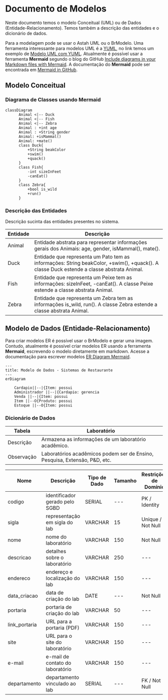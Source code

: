 # Documento de Modelos

Neste documento temos o modelo Conceitual (UML) ou de Dados (Entidade-Relacionamento). Temos também a descrição das entidades e o dicionário de dados.

Para a modelagem pode se usar o Astah UML ou o BrModelo. Uma ferramenta interessante para modelos UML é a [YUML](http://yuml.me), no link temos um exemplo de [Modelo UML com YUML](yuml/monitoria-yuml.md). Atualmente é possível usar a ferramenta **Mermaid** segundo o blog do GitHub [Include diagrams in your Markdown files with Mermaid](https://github.blog/2022-02-14-include-diagrams-markdown-files-mermaid/). A documentação do **Mermaid** pode ser encontrada em [Mermaid in GitHub](https://mermaid-js.github.io/mermaid).

## Modelo Conceitual

### Diagrama de Classes usando Mermaid

```mermaid
classDiagram
      Animal <|-- Duck
      Animal <|-- Fish
      Animal <|-- Zebra
      Animal : +int age
      Animal : +String gender
      Animal: +isMammal()
      Animal: +mate()
      class Duck{
          +String beakColor
          +swim()
          +quack()
      }
      class Fish{
          -int sizeInFeet
          -canEat()
      }
      class Zebra{
          +bool is_wild
          +run()
      }
```

### Descrição das Entidades

Descrição sucinta das entidades presentes no sistema.

| Entidade | Descrição                                                                                                                                |
| -------- | ---------------------------------------------------------------------------------------------------------------------------------------- |
| Animal   | Entidade abstrata para representar informações gerais dos Animais: age, gender, isMammal(), mate().                                      |
| Duck     | Entidade que representa um Pato tem as informações: String beakColor, +swim(), +quack(). A classe Duck estende a classe abstrata Animal. |
| Fish     | Entidade que representa um Peixe tem as informações: sizeInFeet, -canEat(). A classe Peixe estende a classe abstrata Animal.             |
| Zebra    | Entidade que representa um Zebra tem as informações is_wild, run(). A classe Zebra estende a classe abstrata Animal.                     |

## Modelo de Dados (Entidade-Relacionamento)

Para criar modelos ER é possível usar o BrModelo e gerar uma imagem. Contudo, atualmente é possível criar modelos ER usando a ferramenta **Mermaid**, escrevendo o modelo diretamente em markdown. Acesse a documentação para escrever modelos [ER Diagram Mermaid](https://mermaid-js.github.io/mermaid/#/entityRelationshipDiagram).

```mermaid
---
title: Modelo de Dados - Sistemas de Restaurante
---
erDiagram
    
    Cardapio||--|{Item: possui
    Administrador ||--|{Cardapio: gerencia
    Venda ||--|{Item: possui
    Item ||--O{Produto: possui
    Estoque ||--O{Item: possui
```

### Dicionário de Dados

| Tabela     | Laboratório                                                                |
| ---------- | -------------------------------------------------------------------------- |
| Descrição  | Armazena as informações de um laboratório acadêmico.                       |
| Observação | Laboratórios acadêmicos podem ser de Ensino, Pesquisa, Extensão, P&D, etc. |

| Nome          | Descrição                        | Tipo de Dado | Tamanho | Restrições de Domínio |
| ------------- | -------------------------------- | ------------ | ------- | --------------------- |
| codigo        | identificador gerado pelo SGBD   | SERIAL       | ---     | PK / Identity         |
| sigla         | representação em sigla do lab    | VARCHAR      | 15      | Unique / Not Null     |
| nome          | nome do laboratório              | VARCHAR      | 150     | Not Null              |
| descricao     | detalhes sobre o laboratório     | VARCHAR      | 250     | ---                   |
| endereco      | endereço e localização do lab    | VARCHAR      | 150     | ---                   |
| data_criacao  | data de criação do lab           | DATE         | ---     | Not Null              |
| portaria      | portaria de criação do lab       | VARCHAR      | 50      | ---                   |
| link_portaria | URL para a portaria (PDF)        | VARCHAR      | 150     | ---                   |
| site          | URL para o site do laboratório   | VARCHAR      | 150     | ---                   |
| e-mail        | e-mail de contato do laboratório | VARCHAR      | 150     | ---                   |
| departamento  | departamento vinculado ao lab    | SERIAL       | ---     | FK / Not Null         |
